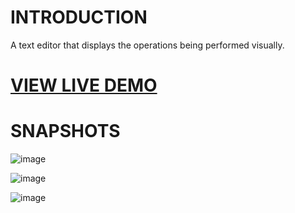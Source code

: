 # INTRODUCTION
<p>A text editor that displays the operations being performed visually.</p>
<h1><a href = "https://text-editor-visualizer.herokuapp.com/">VIEW LIVE DEMO</a><h1>

# SNAPSHOTS
![image](https://user-images.githubusercontent.com/66294579/130318388-03b95d45-1d99-49c1-a763-0fb35776969d.png)

![image](https://user-images.githubusercontent.com/66294579/130318420-6ac852bc-8483-4abc-bde0-5359b863eb49.png)

![image](https://user-images.githubusercontent.com/66294579/130318436-1fffae92-25ce-47aa-a5c1-537d5fbdea72.png)

